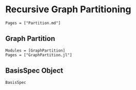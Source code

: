 # Recursive Graph Partitioning
```@index
Pages = ["Partition.md"]
```

## Graph Partition
```@autodocs
Modules = [GraphPartition]
Pages = ["GraphPartition.jl"]
```

## BasisSpec Object
```@docs
BasisSpec
```
